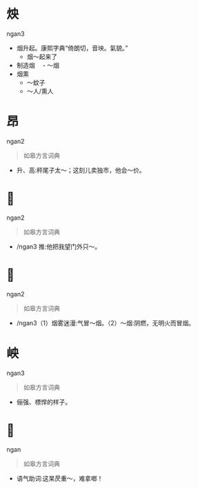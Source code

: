 # 炴
ngan3
- 烟升起。康熙字典“倚朗切，音坱。氣貌。”
  - 烟～起来了
- 制造烟
　- ～烟
- 烟熏
  - ～蚊子
  - ～人/熏人

# 昂
ngan2
> 如皋方言词典
- 升、高:秤尾子太～；这刻儿卖独市，他会～价。

# 𢯤
ngan2
> 如皋方言词典
- /ngan3 推:他把我望门外只～。

# 𪸺
ngan2
> 如皋方言词典
- /ngan3（1）烟雾迷漫:气冒～烟。（2）～烟:阴燃，无明火而冒烟。

# 岟
ngan3
> 如皋方言词典
- 俪强、標悍的样子。

# 𠵫
ngan
> 如皋方言词典
- 语气助词:这杲昃重～，难拿啷！
